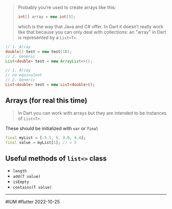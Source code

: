 >Probably you’re used to create arrays like this: 
>```java
>int[] array = new int[5];
>```
>which is the way that Java and C# offer. In Dart it doesn’t really work like that because you can only deal with collections: an "array" in Dart is represented by a `List<T>`.

```java
// 1. Array
double[] test = new test[10];
// 2. Generic
List<double> test = new ArrayList<>();
```
```dart
// 1. Array
// no equivalent
// 2. Generic
List<double> test = new List<double>();
```

## Arrays (for real this time)
> In Dart you can work with arrays but they are intended to be instances of `List<T>`.

These should be initialized with `var` or `final`
```dart
final myList = [-3.1, 5, 3.0, 4.4];
final value = myList[1]; // = 5
```

## Useful methods of `list<>` class
- `length`
- `add(T value)`
- `isEmpty`
- `contains(T value)`

---
#IUM #flutter 2022-10-25